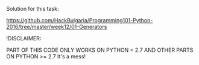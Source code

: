 Solution for this task:

https://github.com/HackBulgaria/Programming101-Python-2016/tree/master/week12/01-Generators

!DISCLAIMER:

PART OF THIS CODE ONLY WORKS ON PYTHON < 2.7 AND OTHER PARTS ON PYTHON >= 2.7
It's a mess!
